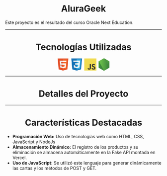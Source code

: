 <h1 align="center">AluraGeek</h1>
<p>Este proyecto es el resultado del curso Oracle Next Education.</p>
<hr>
<h1 align="center">Tecnologías Utilizadas</h1>
<div align="center">
  <img src="https://github.com/devicons/devicon/blob/master/icons/html5/html5-original.svg" alt="HTML" title="Html" width="40px">
  <img src="https://github.com/devicons/devicon/blob/master/icons/css3/css3-original.svg" alt="CSS" title="Css" width="40px">
  <img src="https://github.com/devicons/devicon/blob/master/icons/javascript/javascript-original.svg" alt="JS" title="Js" width="40px">
  <img src="https://github.com/devicons/devicon/blob/master/icons/nodejs/nodejs-original.svg" alt="Node" title="Node" width="40px">
  
</div>
<hr>
<h1 align="center">Detalles del Proyecto</h1>
<p></p>
<hr>
<h1 align="center">Características Destacadas</h1>
<ul>
  <li><b>Programación Web:</b> Uso de tecnologías web como HTML, CSS, JavaScript y NodeJs</li>
  <li><b>Almacenamiento Dinámico:</b> El registro de los productos y su eliminación se almacena automáticamente en la Fake API montada en Vercel.</li>
  <li><b>Uso de JavaScript:</b> Se utilizó este lenguaje para generar dinámicamente las cartas y los métodos de POST y GET.</li>
</ul>
<!--<hr>
<h1 align="center">Interfaz</h1>
<div align="center">
  <img src="Antojitos.png" alt="Interface" title="Interface" width="600px">
</div>
<hr>-->
